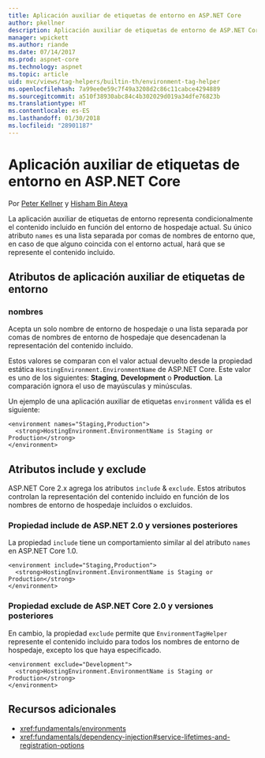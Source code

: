 ```yaml
---
title: Aplicación auxiliar de etiquetas de entorno en ASP.NET Core
author: pkellner
description: Aplicación auxiliar de etiquetas de entorno de ASP.NET Core definida con todas las propiedades
manager: wpickett
ms.author: riande
ms.date: 07/14/2017
ms.prod: aspnet-core
ms.technology: aspnet
ms.topic: article
uid: mvc/views/tag-helpers/builtin-th/environment-tag-helper
ms.openlocfilehash: 7a99ee0e59c7f49a3208d2c86c11cabce4294889
ms.sourcegitcommit: a510f38930abc84c4b302029d019a34dfe76823b
ms.translationtype: HT
ms.contentlocale: es-ES
ms.lasthandoff: 01/30/2018
ms.locfileid: "28901187"
---
```

# <a name="environment-tag-helper-in-aspnet-core"></a>Aplicación auxiliar de etiquetas de entorno en ASP.NET Core

Por [Peter Kellner](http://peterkellner.net) y [Hisham Bin Ateya](https://twitter.com/hishambinateya)

La aplicación auxiliar de etiquetas de entorno representa condicionalmente el contenido incluido en función del entorno de hospedaje actual. Su único atributo `names` es una lista separada por comas de nombres de entorno que, en caso de que alguno coincida con el entorno actual, hará que se represente el contenido incluido.

## <a name="environment-tag-helper-attributes"></a>Atributos de aplicación auxiliar de etiquetas de entorno

### <a name="names"></a>nombres

Acepta un solo nombre de entorno de hospedaje o una lista separada por comas de nombres de entorno de hospedaje que desencadenan la representación del contenido incluido.

Estos valores se comparan con el valor actual devuelto desde la propiedad estática `HostingEnvironment.EnvironmentName` de ASP.NET Core.  Este valor es uno de los siguientes: **Staging**, **Development** o **Production**. La comparación ignora el uso de mayúsculas y minúsculas.

Un ejemplo de una aplicación auxiliar de etiquetas `environment` válida es el siguiente:

```cshtml
<environment names="Staging,Production">
  <strong>HostingEnvironment.EnvironmentName is Staging or Production</strong>
</environment>
```

## <a name="include-and-exclude-attributes"></a>Atributos include y exclude

ASP.NET Core 2.x agrega los atributos `include` & `exclude`. Estos atributos controlan la representación del contenido incluido en función de los nombres de entorno de hospedaje incluidos o excluidos.

### <a name="include-aspnet-core-20-and-later"></a>Propiedad include de ASP.NET 2.0 y versiones posteriores

La propiedad `include` tiene un comportamiento similar al del atributo `names` en ASP.NET Core 1.0.

```cshtml
<environment include="Staging,Production">
  <strong>HostingEnvironment.EnvironmentName is Staging or Production</strong>
</environment>
```

### <a name="exclude-aspnet-core-20-and-later"></a>Propiedad exclude de ASP.NET Core 2.0 y versiones posteriores

En cambio, la propiedad `exclude` permite que `EnvironmentTagHelper` represente el contenido incluido para todos los nombres de entorno de hospedaje, excepto los que haya especificado.

```cshtml
<environment exclude="Development">
  <strong>HostingEnvironment.EnvironmentName is Staging or Production</strong>
</environment>
```

## <a name="additional-resources"></a>Recursos adicionales

* <xref:fundamentals/environments>
* <xref:fundamentals/dependency-injection#service-lifetimes-and-registration-options>
